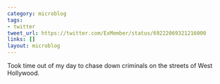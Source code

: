 ```yaml
---
category: microblog
tags:
- twitter
tweet_url: https://twitter.com/ExMember/status/69222069321216000
links: []
layout: microblog
---
```

Took time out of my day to chase down criminals on the streets of West Hollywood.

